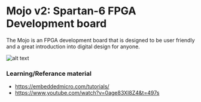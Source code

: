 <!-- https://github.com/adam-p/markdown-here/wiki/Markdown-Cheatsheet -->

Mojo v2: Spartan-6 FPGA Development board
=================
The Mojo is an FPGA development board that is designed to be user friendly and a great introduction into digital design for anyone.

![alt text](https://github.com/glennlopez/EmbeddedSystems.Playground/blob/master/Xilinx/Spartan-6/MojoBoard/pins.png?raw=true"Photo")


### Learning/Referance material
* https://embeddedmicro.com/tutorials/
* https://www.youtube.com/watch?v=0age83XI8Z4&t=497s